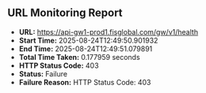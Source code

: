## URL Monitoring Report

- **URL:** https://api-gw1-prod1.fisglobal.com/gw/v1/health
- **Start Time:** 2025-08-24T12:49:50.901932
- **End Time:** 2025-08-24T12:49:51.079891
- **Total Time Taken:** 0.177959 seconds
- **HTTP Status Code:** 403
- **Status:** Failure
- **Failure Reason:** HTTP Status Code: 403
